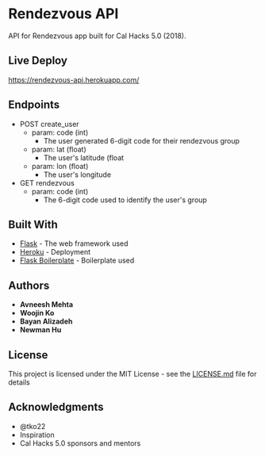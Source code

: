 # Rendezvous API

API for Rendezvous app built for Cal Hacks 5.0 (2018).

## Live Deploy

https://rendezvous-api.herokuapp.com/

## Endpoints

* POST create_user
  * param: code (int)
    * The user generated 6-digit code for their rendezvous group
  * param: lat (float)
    * The user's latitude (float
  * param: lon (float)
    * The user's longitude
* GET rendezvous
  * param: code (int)
    * The 6-digit code used to identify the user's group 

## Built With

* [Flask](http://www.dropwizard.io/1.0.2/docs/) - The web framework used
* [Heroku](http://flask.pocoo.org/) - Deployment
* [Flask Boilerplate](https://github.com/tko22/flask-boilerplate) - Boilerplate used

## Authors

* **Avneesh Mehta**
* **Woojin Ko**
* **Bayan Alizadeh**
* **Newman Hu**

## License

This project is licensed under the MIT License - see the [LICENSE.md](LICENSE.md) file for details

## Acknowledgments

* @tko22
* Inspiration
* Cal Hacks 5.0 sponsors and mentors

